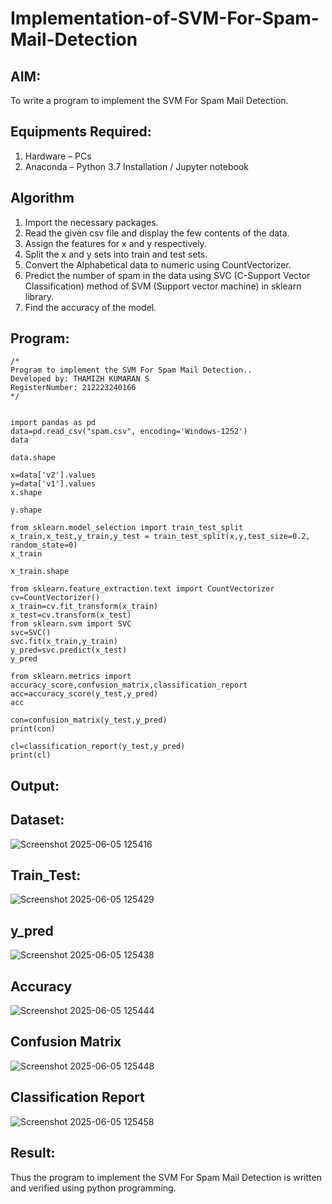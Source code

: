 # Implementation-of-SVM-For-Spam-Mail-Detection

## AIM:
To write a program to implement the SVM For Spam Mail Detection.

## Equipments Required:
1. Hardware – PCs
2. Anaconda – Python 3.7 Installation / Jupyter notebook

## Algorithm

1. Import the necessary packages.
2. Read the given csv file and display the few contents of the data.
3. Assign the features for x and y respectively.
4. Split the x and y sets into train and test sets.
5. Convert the Alphabetical data to numeric using CountVectorizer.
6. Predict the number of spam in the data using SVC (C-Support Vector Classification) method of SVM (Support vector machine) in sklearn library.
7. Find the accuracy of the model.


## Program:
```
/*
Program to implement the SVM For Spam Mail Detection..
Developed by: THAMIZH KUMARAN S
RegisterNumber: 212223240166
*/
```

```

import pandas as pd
data=pd.read_csv("spam.csv", encoding='Windows-1252')
data

data.shape

x=data['v2'].values
y=data['v1'].values
x.shape

y.shape

from sklearn.model_selection import train_test_split
x_train,x_test,y_train,y_test = train_test_split(x,y,test_size=0.2, random_state=0)
x_train

x_train.shape

from sklearn.feature_extraction.text import CountVectorizer
cv=CountVectorizer()
x_train=cv.fit_transform(x_train)
x_test=cv.transform(x_test)
from sklearn.svm import SVC
svc=SVC()
svc.fit(x_train,y_train)
y_pred=svc.predict(x_test)
y_pred

from sklearn.metrics import accuracy_score,confusion_matrix,classification_report
acc=accuracy_score(y_test,y_pred)
acc

con=confusion_matrix(y_test,y_pred)
print(con)

cl=classification_report(y_test,y_pred)
print(cl)

```

## Output:
## Dataset:

![Screenshot 2025-06-05 125416](https://github.com/user-attachments/assets/677c47c5-c0cb-4d39-8403-bcc9245e3c63)


## Train_Test:

![Screenshot 2025-06-05 125429](https://github.com/user-attachments/assets/734abdd3-53d7-4cf3-8730-a41939fb6f6a)


## y_pred

![Screenshot 2025-06-05 125438](https://github.com/user-attachments/assets/1613206e-b9d2-473a-973f-34314c6068cd)


## Accuracy

![Screenshot 2025-06-05 125444](https://github.com/user-attachments/assets/1687e393-6172-4f84-85c5-a40e10745ede)


## Confusion Matrix

![Screenshot 2025-06-05 125448](https://github.com/user-attachments/assets/ebe3d929-916f-4da5-ac00-73b9c6db656e)


## Classification Report

![Screenshot 2025-06-05 125458](https://github.com/user-attachments/assets/c7a6fc92-10dd-4896-be2d-13fa8abd8672)


## Result:
Thus the program to implement the SVM For Spam Mail Detection is written and verified using python programming.
